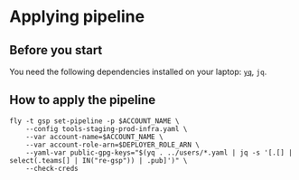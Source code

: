 # Applying pipeline

## Before you start

You need the following dependencies installed on your laptop: [`yq`](https://pypi.org/project/yq/), `jq`.

## How to apply the pipeline

```
fly -t gsp set-pipeline -p $ACCOUNT_NAME \
	--config tools-staging-prod-infra.yaml \
	--var account-name=$ACCOUNT_NAME \
	--var account-role-arn=$DEPLOYER_ROLE_ARN \
	--yaml-var public-gpg-keys="$(yq . ../users/*.yaml | jq -s '[.[] | select(.teams[] | IN("re-gsp")) | .pub]')" \
	--check-creds
```
